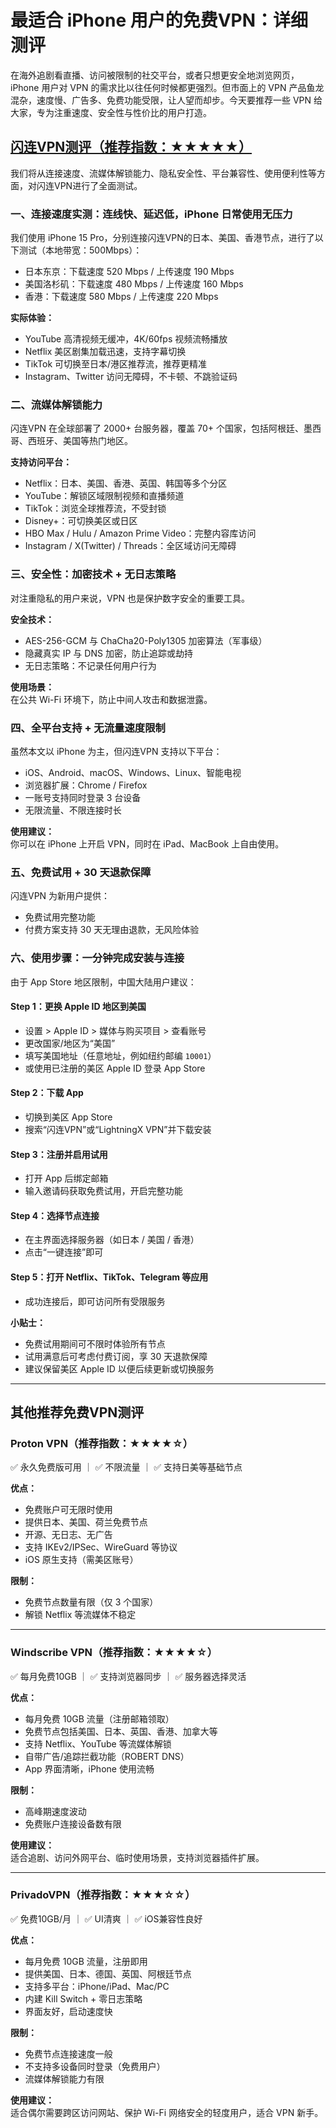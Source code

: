 # 最适合 iPhone 用户的免费VPN：详细测评

在海外追剧看直播、访问被限制的社交平台，或者只想更安全地浏览网页，iPhone 用户对 VPN 的需求比以往任何时候都更强烈。但市面上的 VPN 产品鱼龙混杂，速度慢、广告多、免费功能受限，让人望而却步。今天要推荐一些 VPN 给大家，专为注重速度、安全性与性价比的用户打造。

## [闪连VPN测评（推荐指数：★★★★★）](https://lightningxvpn.com/)

我们将从连接速度、流媒体解锁能力、隐私安全性、平台兼容性、使用便利性等方面，对闪连VPN进行了全面测试。

### 一、连接速度实测：连线快、延迟低，iPhone 日常使用无压力

我们使用 iPhone 15 Pro，分别连接闪连VPN的日本、美国、香港节点，进行了以下测试（本地带宽：500Mbps）：

- 日本东京：下载速度 520 Mbps / 上传速度 190 Mbps  
- 美国洛杉矶：下载速度 480 Mbps / 上传速度 160 Mbps  
- 香港：下载速度 580 Mbps / 上传速度 220 Mbps  

**实际体验：**

- YouTube 高清视频无缓冲，4K/60fps 视频流畅播放  
- Netflix 美区剧集加载迅速，支持字幕切换  
- TikTok 可切换至日本/港区推荐流，推荐更精准  
- Instagram、Twitter 访问无障碍，不卡顿、不跳验证码

### 二、流媒体解锁能力

闪连VPN 在全球部署了 2000+ 台服务器，覆盖 70+ 个国家，包括阿根廷、墨西哥、西班牙、美国等热门地区。

**支持访问平台：**

- Netflix：日本、美国、香港、英国、韩国等多个分区  
- YouTube：解锁区域限制视频和直播频道  
- TikTok：浏览全球推荐流，不受封锁  
- Disney+：可切换美区或日区  
- HBO Max / Hulu / Amazon Prime Video：完整内容库访问  
- Instagram / X(Twitter) / Threads：全区域访问无障碍  

### 三、安全性：加密技术 + 无日志策略

对注重隐私的用户来说，VPN 也是保护数字安全的重要工具。

**安全技术：**

- AES-256-GCM 与 ChaCha20-Poly1305 加密算法（军事级）  
- 隐藏真实 IP 与 DNS 加密，防止追踪或劫持  
- 无日志策略：不记录任何用户行为  

**使用场景：**  
在公共 Wi-Fi 环境下，防止中间人攻击和数据泄露。

### 四、全平台支持 + 无流量速度限制

虽然本文以 iPhone 为主，但闪连VPN 支持以下平台：

- iOS、Android、macOS、Windows、Linux、智能电视  
- 浏览器扩展：Chrome / Firefox  
- 一账号支持同时登录 3 台设备  
- 无限流量、不限连接时长  

**使用建议：**  
你可以在 iPhone 上开启 VPN，同时在 iPad、MacBook 上自由使用。

### 五、免费试用 + 30 天退款保障

闪连VPN 为新用户提供：

- 免费试用完整功能  
- 付费方案支持 30 天无理由退款，无风险体验  

### 六、使用步骤：一分钟完成安装与连接

由于 App Store 地区限制，中国大陆用户建议：

#### Step 1：更换 Apple ID 地区到美国

- 设置 > Apple ID > 媒体与购买项目 > 查看账号  
- 更改国家/地区为“美国”  
- 填写美国地址（任意地址，例如纽约邮编 `10001`）  
- 或使用已注册的美区 Apple ID 登录 App Store  

#### Step 2：下载 App

- 切换到美区 App Store  
- 搜索“闪连VPN”或“LightningX VPN”并下载安装  

#### Step 3：注册并启用试用

- 打开 App 后绑定邮箱  
- 输入邀请码获取免费试用，开启完整功能  

#### Step 4：选择节点连接

- 在主界面选择服务器（如日本 / 美国 / 香港）  
- 点击“一键连接”即可

#### Step 5：打开 Netflix、TikTok、Telegram 等应用

- 成功连接后，即可访问所有受限服务

**小贴士：**

- 免费试用期间可不限时体验所有节点  
- 试用满意后可考虑付费订阅，享 30 天退款保障  
- 建议保留美区 Apple ID 以便后续更新或切换服务

---

## 其他推荐免费VPN测评

### Proton VPN（推荐指数：★★★★☆）

✅ 永久免费版可用 ｜ ✅ 不限流量 ｜ ✅ 支持日美等基础节点  

**优点：**

- 免费账户可无限时使用  
- 提供日本、美国、荷兰免费节点  
- 开源、无日志、无广告  
- 支持 IKEv2/IPSec、WireGuard 等协议  
- iOS 原生支持（需美区账号）  

**限制：**

- 免费节点数量有限（仅 3 个国家）  
- 解锁 Netflix 等流媒体不稳定  

---

### Windscribe VPN（推荐指数：★★★★☆）

✅ 每月免费10GB ｜ ✅ 支持浏览器同步 ｜ ✅ 服务器选择灵活  

**优点：**

- 每月免费 10GB 流量（注册邮箱领取）  
- 免费节点包括美国、日本、英国、香港、加拿大等  
- 支持 Netflix、YouTube 等流媒体解锁  
- 自带广告/追踪拦截功能（ROBERT DNS）  
- App 界面清晰，iPhone 使用流畅  

**限制：**

- 高峰期速度波动  
- 免费账户连接设备数有限  

**使用建议：**  
适合追剧、访问外网平台、临时使用场景，支持浏览器插件扩展。

---

### PrivadoVPN（推荐指数：★★★☆☆）

✅ 免费10GB/月 ｜ ✅ UI清爽 ｜ ✅ iOS兼容性良好  

**优点：**

- 每月免费 10GB 流量，注册即用  
- 提供美国、日本、德国、英国、阿根廷节点  
- 支持多平台：iPhone/iPad、Mac/PC  
- 内建 Kill Switch + 零日志策略  
- 界面友好，启动速度快  

**限制：**

- 免费节点连接速度一般  
- 不支持多设备同时登录（免费用户）  
- 流媒体解锁能力有限  

**使用建议：**  
适合偶尔需要跨区访问网站、保护 Wi-Fi 网络安全的轻度用户，适合 VPN 新手。
